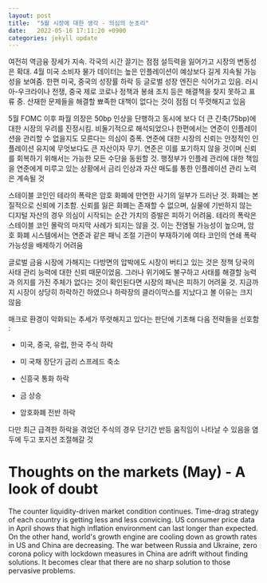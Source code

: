 ```yaml
---
layout: post
title:  "5월 시장에 대한 생각 - 의심의 눈초리"
date:   2022-05-16 17:11:20 +0900
categories: jekyll update
---
```

여전히 역금융 장세가 지속. 각국의 시간 끌기는 점점 설득력을 잃어가고 시장의 변동성은 확대. 4월 미국 소비자 물가 데이터는 높은 인플레이션이 예상보다 길게 지속될 가능성을 보여줌. 한편 미국, 중국의 성장률 하락 등 글로벌 성장 엔진은 식어가고 있음. 러시아-우크라이나 전쟁, 중국 제로 코로나 정책과 봉쇄 조치 등은 해결책을 찾지 못하고 표류 중. 산재한 문제들을 해결할 뾰족한 대책이 없다는 것이 점점 더 뚜렷해지고 있음

5월 FOMC 이후 파월 의장은 50bp 인상을 단행하고 동시에 보다 더 큰 긴축(75bp)에 대한 시장의 우려를 진정시킴. 비둘기적으로 해석되었으나 한편에서는 연준이 인플레이션을 관리할 수 없을지도 모른다는 의심이 증폭. 연준에 대한 시장의 신뢰는 안정적인 인플레이션 유지에 무엇보다도 큰 자산이자 무기. 연준은 이를 포기하지 않을 것이며 신뢰를 회복하기 위해서는 가능한 모든 수단을 동원할 것. 행정부가 인플레 관리에 대한 책임을 연준에게 미루고 있는 상황에서 금리 인상과 자산 매도를 통한 인플레이션 관리 노력은 계속될 것

스테이블 코인인 테라의 폭락은 암호 화폐에 만연한 사기의 일부가 드러난 것. 화폐는 본질적으로 신뢰에 기초함. 신뢰를 잃은 화폐는 존재할 수 없으며, 실물에 기반하지 않는 디지털 자산의 경우 의심이 시작되는 순간 가치의 증발은 피하기 어려움. 테라의 폭락은 스테이블 코인 몰락의 마지막 사례가 되지는 않을 것. 이는 전염될 가능성이 높으며, 암호 화폐 시스템에서는 연준과 같은 패닉 조절 기관이 부재하기에 여타 코인의 연쇄 폭락 가능성을 배제하기 어려움

글로벌 금융 시장에 가해지는 다방면의 압박에도 시장이 버티고 있는 것은 정책 당국의 사태 관리 능력에 대한 신뢰 때문이었음. 그러나 위기에도 불구하고 사태를 해결할 능력과 의지를 가진 주체가 없다는 것이 확인된다면 시장의 패닉은 피하기 어려울 것. 지금까지 시장이 상당히 하락하긴 하였으나 하락장의 클라이막스를 지났다고 볼 이유는 크지 않음

매크로 환경이 악화되는 추세가 뚜렷해지고 있다는 판단에 기초해 다음 전략들을 선호함 :

- 미국, 중국, 유럽, 한국 주식 하락

- 미 국채 장단기 금리 스프레드 축소

- 신흥국 통화 하락

- 금 상승

- 암호화폐 전반 하락

다만 최근 급격한 하락을 겪었던 주식의 경우 단기간 반등 움직임이 나타날 수 있음을 염두에 두고 포지션 조절해갈 것


<h1> Thoughts on the markets (May) - A look of doubt </h1>

The counter liquidity-driven market condition continues. Time-drag strategy of each country is getting less and less convicing. US consumer price data in April shows that high inflation environment can last longer than expected. On the other hand, world's growth engine are cooling down as growth rates in US and China are decreasing. The war between Russia and Ukraine, zero corona policy with lockdown measures in China are adrift without finding solutions. It becomes clear that there are no sharp solution to those pervasive problems.